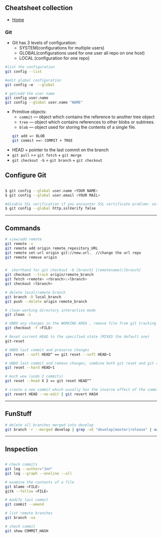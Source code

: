 ## Cheatsheet collection

* [Home](https://dejanu.github.io/)

### Git

* Git has 3 levels of configuration:
  * SYSTEM(configurations for multiple users)
  * GLOBAL(configurations used for one user all repo on one host) 
  * LOCAL (configuration for one repo) 
  
```bash
#list the configuration
git config --list 

#edit global configuration 
git config –e  --global

# get/edd the user name
git config user.name
git config --global user.name "NAME"

```
  
* Primitive objects:
  * `commit` — object which contains the reference to another tree object
  * `tree` — object which contains references to other blobs or subtrees.
  * `blob` — object used for storing the contents of a single file.
  ```bash
  git add => BLOB
  git commit ==> COMMIT + TREE
  ```
* HEAD = pointer to the last commit on the branch
* `git pull` == `git fetch` + `git merge`
* `git checkout -b` = `git branch` + `git checkout`

## Configure Git

```bash

$ git config --global user.name <YOUR NAME>
$ git config --global user.email <YOUR MAIL>

#disable SSL verification if you encounter SSL certificate problem: self signed certificate
$ git config --global http.sslVerify false
```

***

## Commands

```bash
# view/add remote
git remote -v
git remote add origin remote_repository_URL
git remote set-url origin git://new.url.  //change the url repo
git remote remove origin


#  shorthand for git checkout -b [branch] [remotename]/[branch]
git checkout --track origin/remote_branch
git fetch <remote> <rbranch>:<lbranch> 
git checkout <lbranch>

# delete local/remote branch
git branch -D local_branch
git push --delete origin remote_branch

# clean working directory interactive mode
git clean -i

# UNDO any changes in the WORKING AREA , remove file from git tracking
git checkout -f <FILE> 

# Reset current HEAD to the specified state (MIXED the default one)
git-reset

# UNDO last commit and preserve changes
git reset --soft HEAD^ == git reset --soft HEAD~1 

# UNDO last commit and remove changes, combine both git reset and git checkout in a single command
git reset --hard HEAD~1 

# much wow (undo 2 commits) 
git reset --head X 2 == git reset HEAD^^ 

# create a new commit which usually has the inverse effect of the commit being reverted.
git revert HEAD --no-edit | git revert HASH

```


***

## FunStuff

```bash
# delete all branches merged into develop
git branch -r --merged develop | grep -vE "develop|master|release" | xargs -n 1 git branch -d

```
 

***

## Inspection


```bash

# check commits 
git log --author="Jon"
git log --graph --oneline --all

# examine the contents of a file
git blame <FILE>
gitk --follow <FILE>

# modify last commit
git commit --amend 

# list remote branches
git branch -va

# check commit
git show COMMIT_HASH

```
